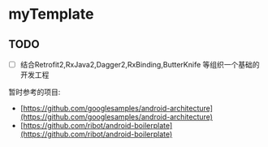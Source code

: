# myTemplate

TODO
------

- [ ] 结合Retrofit2,RxJava2,Dagger2,RxBinding,ButterKnife 等组织一个基础的开发工程



暂时参考的项目:
- [https://github.com/googlesamples/android-architecture](https://github.com/googlesamples/android-architecture)
- [https://github.com/ribot/android-boilerplate](https://github.com/ribot/android-boilerplate)








